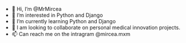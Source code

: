 - 👋 Hi, I’m @MrMircea
- 👀 I’m interested in Python and Django
- 🌱 I’m currently learning Python and Django
- 💞️ I am looking to collaborate on personal medical innovation projects.
- 📫 Can reach me on the intragram @mircea.mxm

<!---
MrMircea/MrMircea is a ✨ special ✨ repository because its `README.md` (this file) appears on your GitHub profile.
You can click the Preview link to take a look at your changes.
--->
